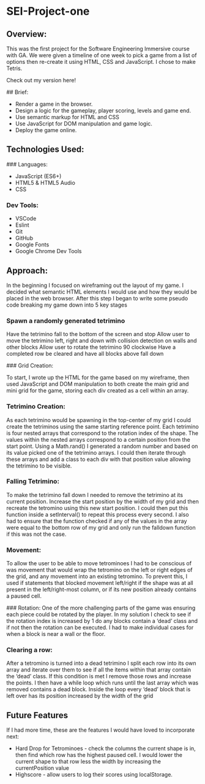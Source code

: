 # SEI-Project-one

## Overview:
This was the first project for the Software Engineering Immersive course with GA. We were given a timeline of one week to pick a game from a list of options then re-create it using HTML, CSS and JavaScript. I chose to make Tetris.

Check out my version here!

## Brief:
* Render a game in the browser.
* Design a logic for the gameplay, player scoring, levels and game end.
* Use semantic markup for HTML and CSS
* Use JavaScript for DOM manipulation and game logic.
* Deploy the game online.

## Technologies Used:
### Languages:
* JavaScript (ES6+)
* HTML5 & HTML5 Audio
* CSS

### Dev Tools:
* VSCode
* Eslint
* Git
* GitHub
* Google Fonts
* Google Chrome Dev Tools

## Approach:
In the beginning I focused on wireframing out the layout of my game. I decided what semantic HTML elements I would use and how they would be placed in the web browser. After this step I began to write some pseudo code breaking my game down into 5 key stages

### Spawn a randomly generated tetrimino
Have the tetrimino fall to the bottom of the screen and stop
Allow user to move the tetrimino left, right and down with collision detection on walls and other blocks
Allow user to rotate the tetrimino 90 clockwise
Have a completed row be cleared and have all blocks above fall down


### Grid Creation:

To start, I wrote up the HTML for the game based on my wireframe, then used JavaScript and DOM manipulation to both create the main grid and mini grid for the game, storing each div created as a cell within an array.


### Tetrimino Creation:
As each tetrimino would be spawning in the top-center of my grid I could create the tetriminos using the same starting reference point. Each tetrimino is four nested arrays that correspond to the rotation index of the shape. The values within the nested arrays correspond to a certain position from the start point. Using a Math.rand() I generated a random number and based on its value picked one of the tetrimino arrays. I could then iterate through these arrays and add a class to each div with that position value allowing the tetrimino to be visible.


### Falling Tetrimino:
To make the tetrimino fall down I needed to remove the tetrimino at its current position. Increase the start position by the width of my grid and then recreate the tetromino using this new start position. I could then put this function inside a setInterval() to repeat this process every second. I also had to ensure that the function checked if any of the values in the array were equal to the bottom row of my grid and only run the falldown function if this was not the case.

### Movement:
To allow the user to be able to move tetrominoes I had to be conscious of was movement that would wrap the tetromino on the left or right edges of the grid, and any movement into an existing tetromino. To prevent this, I used if statements that blocked movement left/right if the shape was at all present in the left/right-most column, or if its new position already contains a paused cell.


### Rotation:
One of the more challenging parts of the game was ensuring each piece could be rotated by the player. In my solution I check to see if the rotation index is increased by 1 do any blocks contain a ‘dead’ class and if not then the rotation can be executed. I had to make individual cases for when a block is near a wall or the floor.


### Clearing a row:
After a tetromino is turned into a dead tetrimino I split each row into its own array and iterate over them to see if all the items within that array contain the ‘dead’ class. If this condition is met I remove those rows and increase the points. I then have a while loop which runs until the last array which was removed contains a dead block. Inside the loop every ‘dead’ block that is left over has its position increased by the width of the grid




## Future Features
If I had more time, these are the features I would have loved to incorporate next:

* Hard Drop for Tetrominoes -  check the columns the current shape is in, then find which row has the highest paused cell. I would lower the current shape to that  row less the width by increasing the currentPosition value
* Highscore - allow users to log their scores using localStorage.



